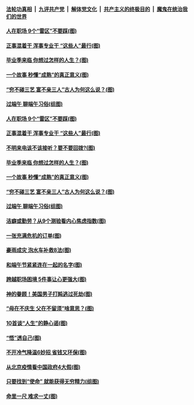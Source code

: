 

####  [法轮功真相](../../../../basic/blob/master/README.md?t=06261931) &nbsp;|&nbsp; [九评共产党](../../../../9ping.md/blob/master/README.md?t=06261931) &nbsp;|&nbsp; [解体党文化](../../../../jtdwh.md/blob/master/README.md?t=06261931)  &nbsp;|&nbsp; [共产主义的终极目的](../../../../gczydzjmd.md/blob/master/README.md?t=06261931) &nbsp;|&nbsp; [魔鬼在统治我们的世界](../../../../mgztzwmdsj.md/blob/master/README.md?t=06261931) 

#### [人在职场 9个“雷区”不要踩(图)](../pages/p8/937766.md?t=06261931) 

#### [正事混着干 浑事专业干 “这些人”最行(图)](../pages/p8/937732.md?t=06261931) 

#### [毕业季来临 你想过怎样的人生？(图)](../pages/p8/937661.md?t=06261931) 

#### [一个故事 秒懂“成熟”的真正意义(图)](../pages/p8/936405.md?t=06261931) 

#### [“穷不碰三艺 富不亲三人”古人为何这么说？(图)](../pages/p8/937602.md?t=06261931) 

#### [过端午 聊端午习俗(组图)](../pages/p8/937246.md?t=06261931) 

#### [人在职场 9个“雷区”不要踩(图)](../pages/p8/937766.md?t=06261931) 

#### [正事混着干 浑事专业干 “这些人”最行(图)](../pages/p8/937732.md?t=06261931) 

#### [不明来电该不该接听？要不要回拨?(图)](../pages/p8/936929.md?t=06261931) 

#### [毕业季来临 你想过怎样的人生？(图)](../pages/p8/937661.md?t=06261931) 

#### [一个故事 秒懂“成熟”的真正意义(图)](../pages/p8/936405.md?t=06261931) 

#### [“穷不碰三艺 富不亲三人”古人为何这么说？(图)](../pages/p8/937602.md?t=06261931) 

#### [过端午 聊端午习俗(组图)](../pages/p8/937246.md?t=06261931) 

#### [洁癖或勤劳？从9个测验看内心焦虑指数(图)](../pages/p8/937558.md?t=06261931) 

#### [一张充满危机的订单(图)](../pages/p8/936981.md?t=06261931) 

#### [豪雨成灾 泡水车补救8法(图)](../pages/p8/937526.md?t=06261931) 

#### [和端午节紧紧连在一起的名字(图)](../pages/p8/937448.md?t=06261931) 

#### [跨越职场困境 5件事让心更强大(图)](../pages/p8/937375.md?t=06261931) 

#### [神的眷顾！美国男子打盹逃过死劫(图)](../pages/p8/936985.md?t=06261931) 

#### [“母在不庆生 父在不留须”啥意思？(图)](../pages/p8/937234.md?t=06261931) 

#### [10首谈“人生”的静心谣(图)](../pages/p8/936965.md?t=06261931) 

#### [“悟”透自己(图)](../pages/p8/936972.md?t=06261931) 

#### [不开冷气降温6妙招 省钱又环保(图)](../pages/p8/937329.md?t=06261931) 

#### [从北京疫情看中国政府4大假(图)](../pages/p8/937196.md?t=06261931) 

#### [只要找到“使命” 就能获得无穷精力(组图)](../pages/p8/937159.md?t=06261931) 

#### [命里一尺 难求一丈(图)](../pages/p8/936782.md?t=06261931) 

